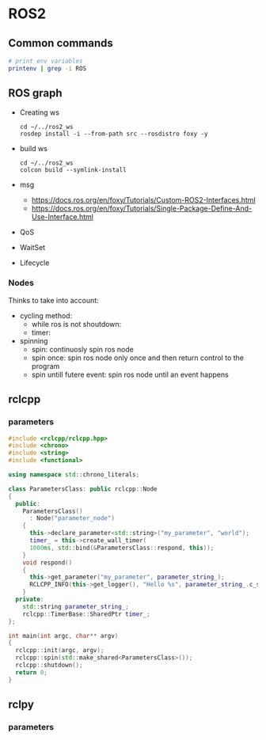 # ROS2

## Common commands

```bash
# print env variables
printenv | grep -i ROS
```


## ROS graph


* Creating ws
    ```
    cd ~/../ros2_ws
    rosdep install -i --from-path src --rosdistro foxy -y
    ```
* build ws
    ```
    cd ~/../ros2_ws
    colcon build --symlink-install
    ```
* msg 
    - https://docs.ros.org/en/foxy/Tutorials/Custom-ROS2-Interfaces.html
    - https://docs.ros.org/en/foxy/Tutorials/Single-Package-Define-And-Use-Interface.html

* QoS


* WaitSet


* Lifecycle


### Nodes
Thinks to take into account:
* cycling method:
  * while ros is not shoutdown: 
  * timer: 
* spinning
  * spin: continuosly spin ros node
  * spin once: spin ros node only once and then return control to the program
  * spin untill futere event: spin ros node until an event happens



## rclcpp

### parameters
```cpp
#include <rclcpp/rclcpp.hpp>
#include <chrono>
#include <string>
#include <functional>

using namespace std::chrono_literals;

class ParametersClass: public rclcpp::Node
{
  public:
    ParametersClass()
      : Node("parameter_node")
    {
      this->declare_parameter<std::string>("my_parameter", "world");
      timer_ = this->create_wall_timer(
      1000ms, std::bind(&ParametersClass::respond, this));
    }
    void respond()
    {
      this->get_parameter("my_parameter", parameter_string_);
      RCLCPP_INFO(this->get_logger(), "Hello %s", parameter_string_.c_str());
    }
  private:
    std::string parameter_string_;
    rclcpp::TimerBase::SharedPtr timer_;
};

int main(int argc, char** argv)
{
  rclcpp::init(argc, argv);
  rclcpp::spin(std::make_shared<ParametersClass>());
  rclcpp::shutdown();
  return 0;
}
```


## rclpy

### parameters
```py

```

